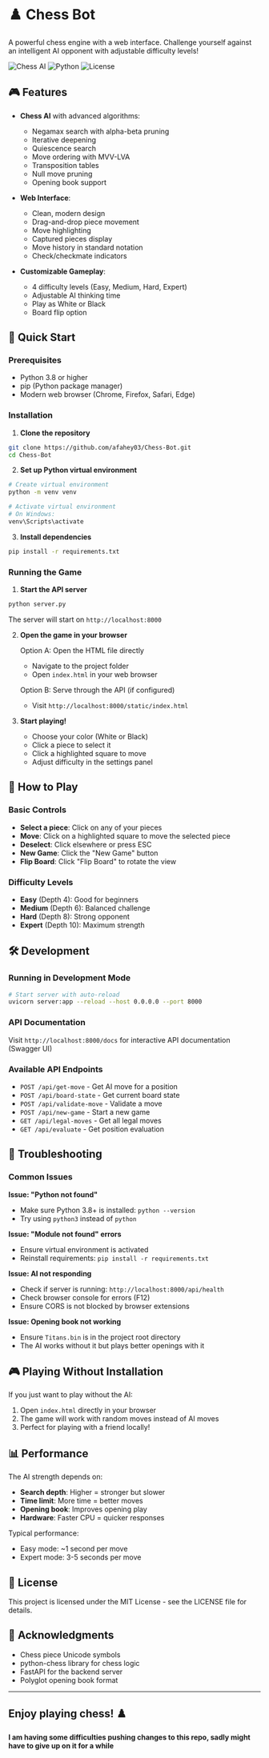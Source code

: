 # ♟️ Chess Bot

A powerful chess engine with a web interface. Challenge yourself against an intelligent AI opponent with adjustable difficulty levels!

![Chess AI](https://img.shields.io/badge/Chess-AI-blue)
![Python](https://img.shields.io/badge/Python-3.8+-green)
![License](https://img.shields.io/badge/License-MIT-yellow)

## 🎮 Features

- **Chess AI** with advanced algorithms:
  - Negamax search with alpha-beta pruning
  - Iterative deepening
  - Quiescence search
  - Move ordering with MVV-LVA
  - Transposition tables
  - Null move pruning
  - Opening book support
  
- **Web Interface**:
  - Clean, modern design
  - Drag-and-drop piece movement
  - Move highlighting
  - Captured pieces display
  - Move history in standard notation
  - Check/checkmate indicators
  
- **Customizable Gameplay**:
  - 4 difficulty levels (Easy, Medium, Hard, Expert)
  - Adjustable AI thinking time
  - Play as White or Black
  - Board flip option

## 🚀 Quick Start

### Prerequisites

- Python 3.8 or higher
- pip (Python package manager)
- Modern web browser (Chrome, Firefox, Safari, Edge)

### Installation

1. **Clone the repository**
```bash
git clone https://github.com/afahey03/Chess-Bot.git
cd Chess-Bot
```

2. **Set up Python virtual environment**
```bash
# Create virtual environment
python -m venv venv

# Activate virtual environment
# On Windows:
venv\Scripts\activate
```

3. **Install dependencies**
```bash
pip install -r requirements.txt
```

### Running the Game

1. **Start the API server**
```bash
python server.py
```
The server will start on `http://localhost:8000`

2. **Open the game in your browser**
   
   Option A: Open the HTML file directly
   - Navigate to the project folder
   - Open `index.html` in your web browser
   
   Option B: Serve through the API (if configured)
   - Visit `http://localhost:8000/static/index.html`

3. **Start playing!**
   - Choose your color (White or Black)
   - Click a piece to select it
   - Click a highlighted square to move
   - Adjust difficulty in the settings panel

## 🎯 How to Play

### Basic Controls
- **Select a piece**: Click on any of your pieces
- **Move**: Click on a highlighted square to move the selected piece
- **Deselect**: Click elsewhere or press ESC
- **New Game**: Click the "New Game" button
- **Flip Board**: Click "Flip Board" to rotate the view

### Difficulty Levels
- **Easy** (Depth 4): Good for beginners
- **Medium** (Depth 6): Balanced challenge
- **Hard** (Depth 8): Strong opponent
- **Expert** (Depth 10): Maximum strength

## 🛠️ Development

### Running in Development Mode

```bash
# Start server with auto-reload
uvicorn server:app --reload --host 0.0.0.0 --port 8000
```

### API Documentation

Visit `http://localhost:8000/docs` for interactive API documentation (Swagger UI)

### Available API Endpoints

- `POST /api/get-move` - Get AI move for a position
- `POST /api/board-state` - Get current board state
- `POST /api/validate-move` - Validate a move
- `POST /api/new-game` - Start a new game
- `GET /api/legal-moves` - Get all legal moves
- `GET /api/evaluate` - Get position evaluation

## 🐛 Troubleshooting

### Common Issues

**Issue: "Python not found"**
- Make sure Python 3.8+ is installed: `python --version`
- Try using `python3` instead of `python`

**Issue: "Module not found" errors**
- Ensure virtual environment is activated
- Reinstall requirements: `pip install -r requirements.txt`

**Issue: AI not responding**
- Check if server is running: `http://localhost:8000/api/health`
- Check browser console for errors (F12)
- Ensure CORS is not blocked by browser extensions

**Issue: Opening book not working**
- Ensure `Titans.bin` is in the project root directory
- The AI works without it but plays better openings with it

## 🎮 Playing Without Installation

If you just want to play without the AI:
1. Open `index.html` directly in your browser
2. The game will work with random moves instead of AI moves
3. Perfect for playing with a friend locally!

## 📊 Performance

The AI strength depends on:
- **Search depth**: Higher = stronger but slower
- **Time limit**: More time = better moves
- **Opening book**: Improves opening play
- **Hardware**: Faster CPU = quicker responses

Typical performance:
- Easy mode: ~1 second per move
- Expert mode: 3-5 seconds per move

## 📝 License

This project is licensed under the MIT License - see the LICENSE file for details.

## 🙏 Acknowledgments

- Chess piece Unicode symbols
- python-chess library for chess logic
- FastAPI for the backend server
- Polyglot opening book format

---

**Enjoy playing chess! ♟️**
---
**I am having some difficulties pushing changes to this repo, sadly might have to give up on it for a while**
